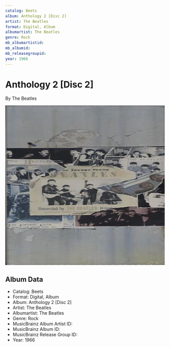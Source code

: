 ```yaml
---
catalog: Beets
album: Anthology 2 [Disc 2]
artist: The Beatles
format: Digital, Album
albumartist: The Beatles
genre: Rock
mb_albumartistid: 
mb_albumid: 
mb_releasegroupid: 
year: 1966
---
```


# Anthology 2 [Disc 2]

By The Beatles

![](../../assets/beetscovers/The_Beatles-Anthology_2_[Disc_2].jpg)

## Album Data

- Catalog: Beets
- Format: Digital, Album
- Album: Anthology 2 [Disc 2]
- Artist: The Beatles
- Albumartist: The Beatles
- Genre: Rock
- MusicBrainz Album Artist ID: 
- MusicBrainz Album ID: 
- MusicBrainz Release Group ID: 
- Year: 1966

